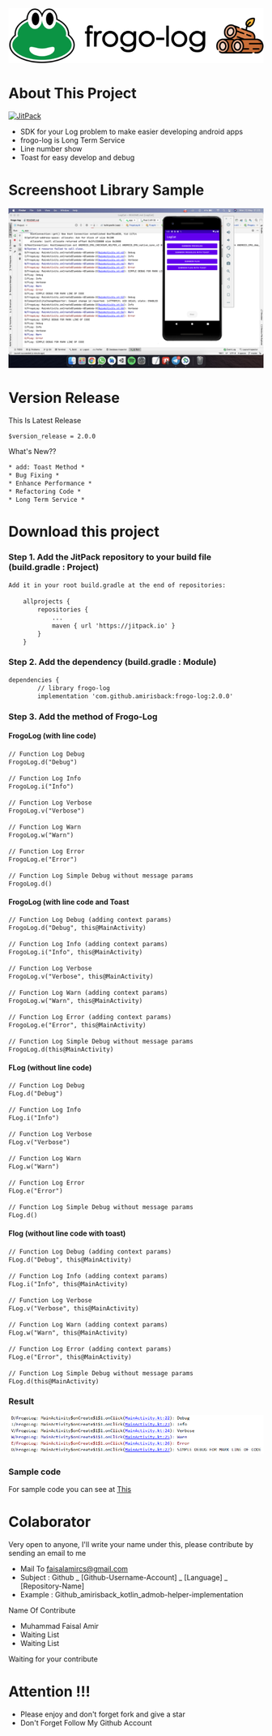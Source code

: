 ![ScreenShoot Apps](docs/image/ss_banner.png?raw=true)

# About This Project
[![JitPack](https://jitpack.io/v/amirisback/frogo-log.svg?style=flat-square)](https://jitpack.io/#amirisback/frogo-log)
- SDK for your Log problem to make easier developing android apps
- frogo-log is Long Term Service
- Line number show
- Toast for easy develop and debug

# Screenshoot Library Sample
![ScreenShoot Apps](docs/image/ss_result_1.png?raw=true)

# Version Release
This Is Latest Release

    $version_release = 2.0.0

What's New??

    * add: Toast Method *
    * Bug Fixing *
    * Enhance Performance *
    * Refactoring Code *
    * Long Term Service *

# Download this project

### Step 1. Add the JitPack repository to your build file (build.gradle : Project)

    Add it in your root build.gradle at the end of repositories:

    	allprojects {
    		repositories {
    			...
    			maven { url 'https://jitpack.io' }
    		}
    	}

### Step 2. Add the dependency (build.gradle : Module)

    dependencies {
            // library frogo-log
            implementation 'com.github.amirisback:frogo-log:2.0.0'

### Step 3. Add the method of Frogo-Log

#### FrogoLog (with line code)
    // Function Log Debug
    FrogoLog.d("Debug")

    // Function Log Info
    FrogoLog.i("Info")

    // Function Log Verbose
    FrogoLog.v("Verbose")

    // Function Log Warn
    FrogoLog.w("Warn")

    // Function Log Error
    FrogoLog.e("Error")

    // Function Log Simple Debug without message params
    FrogoLog.d()

#### FrogoLog (with line code and Toast
    // Function Log Debug (adding context params)
    FrogoLog.d("Debug", this@MainActivity)

    // Function Log Info (adding context params)
    FrogoLog.i("Info", this@MainActivity)

    // Function Log Verbose
    FrogoLog.v("Verbose", this@MainActivity)

    // Function Log Warn (adding context params)
    FrogoLog.w("Warn", this@MainActivity)

    // Function Log Error (adding context params)
    FrogoLog.e("Error", this@MainActivity)

    // Function Log Simple Debug without message params
    FrogoLog.d(this@MainActivity)

#### FLog (without line code)

    // Function Log Debug
    FLog.d("Debug")

    // Function Log Info
    FLog.i("Info")

    // Function Log Verbose
    FLog.v("Verbose")

    // Function Log Warn
    FLog.w("Warn")

    // Function Log Error
    FLog.e("Error")

    // Function Log Simple Debug without message params
    FLog.d()

#### Flog (without line code with toast)

    // Function Log Debug (adding context params)
    FLog.d("Debug", this@MainActivity)

    // Function Log Info (adding context params)
    FLog.i("Info", this@MainActivity)

    // Function Log Verbose
    FLog.v("Verbose", this@MainActivity)

    // Function Log Warn (adding context params)
    FLog.w("Warn", this@MainActivity)

    // Function Log Error (adding context params)
    FLog.e("Error", this@MainActivity)

    // Function Log Simple Debug without message params
    FLog.d(this@MainActivity)

### Result
![ScreenShoot Apps](docs/image/ss_result_2.png?raw=true)

### Sample code
For sample code you can see at [This](https://github.com/amirisback/frogo-log/blob/master/app/src/main/java/com/frogobox/logcat/MainActivity.kt)

# Colaborator
Very open to anyone, I'll write your name under this, please contribute by sending an email to me

- Mail To faisalamircs@gmail.com
- Subject : Github _ [Github-Username-Account] _ [Language] _ [Repository-Name]
- Example : Github_amirisback_kotlin_admob-helper-implementation

Name Of Contribute
- Muhammad Faisal Amir
- Waiting List
- Waiting List

Waiting for your contribute

# Attention !!!
- Please enjoy and don't forget fork and give a star
- Don't Forget Follow My Github Account